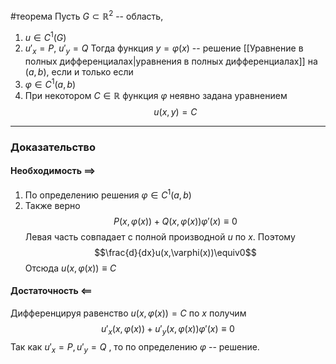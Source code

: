 #теорема
Пусть $G \subset \mathbb{R}^2$ -- область,
1. $u \in C^1(G)$
2. $u'_x = P$,  $u'_y = Q$
Тогда функция $y = \varphi(x)$ -- решение [[Уравнение в полных дифференциалах|уравнения в полных дифференциалах]] на $(a, b)$, если и только если 
1. $\varphi \in C^1(a, b)$
2. При некотором $C \in \mathbb{R}$ функция $\varphi$ неявно задана уравнением
$$u(x, y) = C$$
---
### Доказательство
#### Необходимость $\implies$
1. По определению решения $\varphi\in C^1(a,b)$
2. Также верно $$P(x,\varphi(x)) + Q(x,\varphi(x))\varphi'(x)\equiv0$$ Левая часть совпадает с полной производной $u$ по $x$. Поэтому $$\frac{d}{dx}u(x,\varphi(x))\equiv0$$ Отсюда $u(x,\varphi(x))\equiv C$
#### Достаточность $\impliedby$
Дифференцируя равенство $u(x,\varphi(x))=C$ по $x$ получим $$u'_x(x,\varphi(x))+u'_y(x,\varphi(x))\varphi'(x)\equiv0$$ Так как $u'_x=P, u'_y=Q$ , то по определению $\varphi$ -- решение.